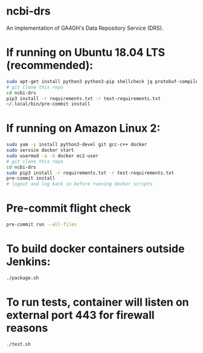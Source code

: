 # ncbi-drs

An implementation of GA4GH's Data Repository Service (DRS).

# If running on Ubuntu 18.04 LTS (recommended):
```bash
sudo apt-get install python3 python3-pip shellcheck jq protobuf-compiler
# git clone this repo
cd ncbi-drs
pip3 install -r requirements.txt -r test-requirements.txt
~/.local/bin/pre-commit install
```

# If running on Amazon Linux 2:
```bash
sudo yum -y install python3-devel git gcc-c++ docker
sudo service docker start
sudo usermod -a -G docker ec2-user
# git clone this repo
cd ncbi-drs
sudo pip3 install -r requirements.txt -r test-requirements.txt
pre-commit install
# logout and log back in before running docker scripts
```

# Pre-commit flight check
```bash
pre-commit run --all-files
```

# To build docker containers outside Jenkins:
```bash
./package.sh
```

# To run tests, container will listen on external port 443 for firewall reasons
```bash
./test.sh
```
